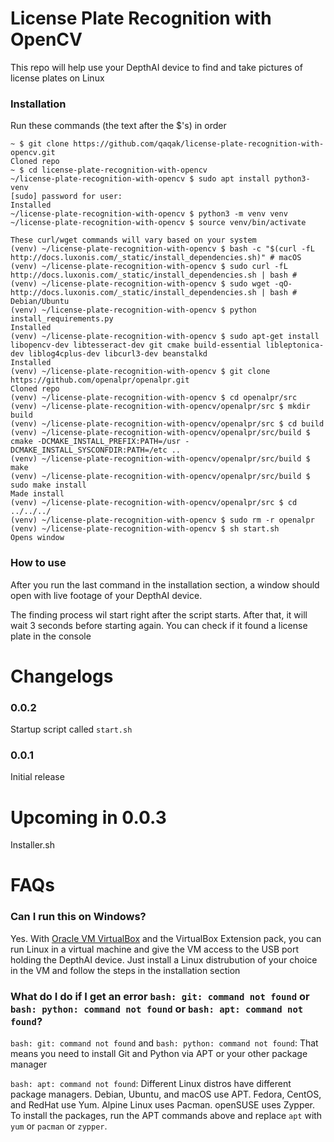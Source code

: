 # License Plate Recognition with OpenCV
This repo will help use your DepthAI device to find and take pictures of license plates on Linux
### Installation
Run these commands (the text after the $'s) in order
```
~ $ git clone https://github.com/qaqak/license-plate-recognition-with-opencv.git
Cloned repo
~ $ cd license-plate-recognition-with-opencv
~/license-plate-recognition-with-opencv $ sudo apt install python3-venv
[sudo] password for user: 
Installed
~/license-plate-recognition-with-opencv $ python3 -m venv venv
~/license-plate-recognition-with-opencv $ source venv/bin/activate

These curl/wget commands will vary based on your system
(venv) ~/license-plate-recognition-with-opencv $ bash -c "$(curl -fL http://docs.luxonis.com/_static/install_dependencies.sh)" # macOS
(venv) ~/license-plate-recognition-with-opencv $ sudo curl -fL http://docs.luxonis.com/_static/install_dependencies.sh | bash # 
(venv) ~/license-plate-recognition-with-opencv $ sudo wget -qO- http://docs.luxonis.com/_static/install_dependencies.sh | bash # Debian/Ubuntu
(venv) ~/license-plate-recognition-with-opencv $ python install_requirements.py
Installed
(venv) ~/license-plate-recognition-with-opencv $ sudo apt-get install libopencv-dev libtesseract-dev git cmake build-essential libleptonica-dev liblog4cplus-dev libcurl3-dev beanstalkd
Installed
(venv) ~/license-plate-recognition-with-opencv $ git clone https://github.com/openalpr/openalpr.git
Cloned repo
(venv) ~/license-plate-recognition-with-opencv $ cd openalpr/src
(venv) ~/license-plate-recognition-with-opencv/openalpr/src $ mkdir build
(venv) ~/license-plate-recognition-with-opencv/openalpr/src $ cd build
(venv) ~/license-plate-recognition-with-opencv/openalpr/src/build $ cmake -DCMAKE_INSTALL_PREFIX:PATH=/usr -DCMAKE_INSTALL_SYSCONFDIR:PATH=/etc ..
(venv) ~/license-plate-recognition-with-opencv/openalpr/src/build $ make
(venv) ~/license-plate-recognition-with-opencv/openalpr/src/build $ sudo make install
Made install
(venv) ~/license-plate-recognition-with-opencv/openalpr/src $ cd ../../../
(venv) ~/license-plate-recognition-with-opencv $ sudo rm -r openalpr
(venv) ~/license-plate-recognition-with-opencv $ sh start.sh
Opens window
```
### How to use
After you run the last command in the installation section, a window should open with live footage of your DepthAI device.

The finding process wil start right after the script starts. After that, it will wait 3 seconds before starting again.
You can check if it found a license plate in the console
# Changelogs
### 0.0.2
Startup script called `start.sh`
### 0.0.1
Initial release
# Upcoming in 0.0.3
Installer.sh
# FAQs
### Can I run this on Windows?
Yes. With [Oracle VM VirtualBox](https://virtualbox.org) and the VirtualBox Extension pack, you can run Linux in a virtual machine and give the VM access to the USB port holding the DepthAI device. Just install a Linux distrubution of your choice in the VM and follow the steps in the installation section
### What do I do if I get an error `bash: git: command not found` or `bash: python: command not found` or `bash: apt: command not found`?
`bash: git: command not found` and `bash: python: command not found`: That means you need to install Git and Python via APT or your other package manager

`bash: apt: command not found`: Different Linux distros have different package managers. Debian, Ubuntu, and macOS use APT. Fedora, CentOS, and RedHat use Yum. Alpine Linux uses Pacman. openSUSE uses Zypper. To install the packages, run the APT commands above and replace `apt` with `yum` or `pacman` or `zypper`.

